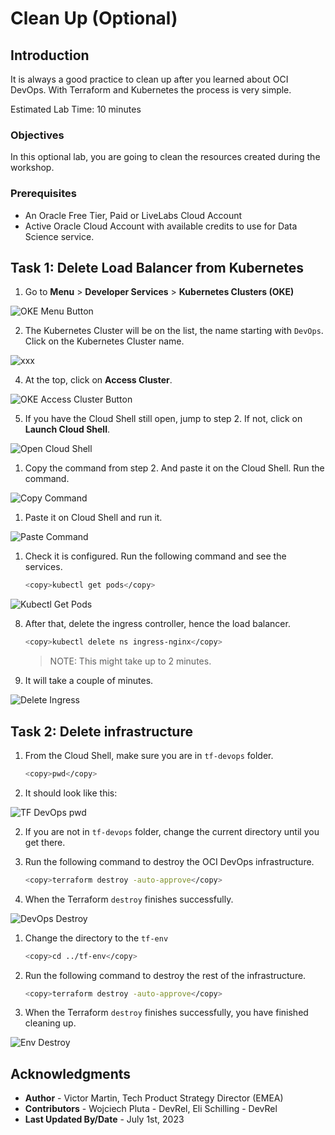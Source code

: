 # Clean Up (Optional)

## Introduction

It is always a good practice to clean up after you learned about OCI DevOps. With Terraform and Kubernetes the process is very simple.

Estimated Lab Time: 10 minutes

### Objectives

In this optional lab, you are going to clean the resources created during the workshop.

### Prerequisites

* An Oracle Free Tier, Paid or LiveLabs Cloud Account
* Active Oracle Cloud Account with available credits to use for Data Science service.

## Task 1: Delete Load Balancer from Kubernetes

1. Go to **Menu** > **Developer Services** > **Kubernetes Clusters (OKE)**

  ![OKE Menu Button](images/oke-menu-button.png)

2. The Kubernetes Cluster will be on the list, the name starting with `DevOps`. Click on the Kubernetes Cluster name.

  ![xxx](images/oke-list.png)

4. At the top, click on **Access Cluster**.

  ![OKE Access Cluster Button](images/oke-access-button.png)

5. If you have the Cloud Shell still open, jump to step 2. If not, click on **Launch Cloud Shell**.

  ![Open Cloud Shell](images/access-open-cloud-shell.png)

1. Copy the command from step 2. And paste it on the Cloud Shell. Run the command.

  ![Copy Command](images/access-copy-command.png)

1. Paste it on Cloud Shell and run it.

  ![Paste Command](images/access-paste-command.png)

1. Check it is configured. Run the following command and see the services.

    ```bash
    <copy>kubectl get pods</copy>
    ```

  ![Kubectl Get Pods](images/kubectl-get-pods.png)

8. After that, delete the ingress controller, hence the load balancer.

    ```bash
    <copy>kubectl delete ns ingress-nginx</copy>
    ```

    > NOTE: This might take up to 2 minutes.

9. It will take a couple of minutes.

  ![Delete Ingress](images/delete-ingress.png)

## Task 2: Delete infrastructure

1. From the Cloud Shell, make sure you are in `tf-devops` folder.

    ```bash
    <copy>pwd</copy>
    ```

2. It should look like this:

  ![TF DevOps pwd](./images/tf-devops-pwd.png)

2. If you are not in `tf-devops` folder, change the current directory until you get there.

3. Run the following command to destroy the OCI DevOps infrastructure.

    ```bash
    <copy>terraform destroy -auto-approve</copy>
    ```


4. When the Terraform `destroy` finishes successfully.

  ![DevOps Destroy](./images/tf-devops-destroy.png)

1. Change the directory to the `tf-env`

    ```bash
    <copy>cd ../tf-env</copy>
    ```

2. Run the following command to destroy the rest of the infrastructure.

    ```bash
    <copy>terraform destroy -auto-approve</copy>
    ```

7. When the Terraform `destroy` finishes successfully, you have finished cleaning up.

  ![Env Destroy](./images/tf-env-destroy.png)

## Acknowledgments

* **Author** - Victor Martin, Tech Product Strategy Director (EMEA)
* **Contributors** - Wojciech Pluta - DevRel, Eli Schilling - DevRel
* **Last Updated By/Date** - July 1st, 2023